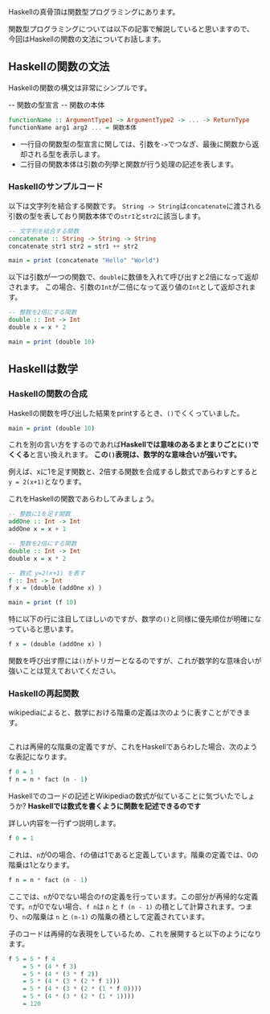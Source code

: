 



Haskellの真骨頂は関数型プログラミングにあります。

関数型プログラミングについては以下の記事で解説していると思いますので、
今回はHaskellの関数の文法についてお話します。



## Haskellの関数の文法

Haskellの関数の構文は非常にシンプルです。


-- 関数の型宣言
-- 関数の本体
```hs
functionName :: ArgumentType1 -> ArgumentType2 -> ... -> ReturnType
functionName arg1 arg2 ... = 関数本体
```

- 一行目の関数型の型宣言に関しては、引数を`->`でつなぎ、最後に関数から返却される型を表示します。
- 二行目の関数本体は引数の列挙と関数が行う処理の記述を表します。




### Haskellのサンプルコード

以下は文字列を結合する関数です。
`String -> String`は`concatenate`に渡される引数の型を表しており関数本体での`str1`と`str2`に該当します。

```hs
-- 文字列を結合する関数
concatenate :: String -> String -> String
concatenate str1 str2 = str1 ++ str2

main = print (concatenate "Hello" "World") 
```

以下は引数が一つの関数で、`double`に数値を入れて呼び出すと2倍になって返却されます。
この場合、引数の`Int`が二倍になって返り値の`Int`として返却されます。


```hs
-- 整数を2倍にする関数
double :: Int -> Int
double x = x * 2

main = print (double 10) 
```


## Haskellは数学

### Haskellの関数の合成

Haskellの関数を呼び出した結果をprintするとき、`()`でくくっていました。

```hs
main = print (double 10) 
```

これを別の言い方をするのであれば**Haskellでは意味のあるまとまりごとに`()`でくくる**と言い換えれます。
**この`()`表現は、数学的な意味合いが強いです。**

例えば、xに1を足す関数と、2倍する関数を合成するし数式であらわすとすると `y = 2(x+1)`となります。

これをHaskellの関数であらわしてみましょう。


```hs
-- 整数に1を足す関数
addOne :: Int -> Int
addOne x = x + 1

-- 整数を2倍にする関数
double :: Int -> Int
double x = x * 2

-- 数式 y=2(x+1) を表す
f :: Int -> Int
f x = (double (addOne x) )

main = print (f 10)
```

特に以下の行に注目してほしいのですが、数学の`()`と同様に優先順位が明確になっていると思います。

```hs
f x = (double (addOne x) )
```

関数を呼び出す際には`()`がトリガーとなるのですが、これが数学的な意味合いが強いことは覚えておいてください。



### Haskellの再起関数

wikipediaによると、数学における階乗の定義は次のように表すことができます。

<img src="">

これは再帰的な階乗の定義ですが、これをHaskellであらわした場合、次のような表記になります。

```hs
f 0 = 1	
f n = n * fact (n - 1)
```

Haskellでのコードの記述とWikipediaの数式が似ていることに気づいたでしょうか?
**Haskellでは数式を書くように関数を記述できるのです**

詳しい内容を一行ずつ説明します。

```hs
f 0 = 1
```

これは、`n`が0の場合、`f`の値は1であると定義しています。階乗の定義では、0の階乗は1となります。

```hs
f n = n * fact (n - 1)
```

ここでは、`n`が0でない場合の`f`の定義を行っています。この部分が再帰的な定義です。`n`が0でない場合、`f n`は `n` と `f (n - 1)` の積として計算されます。つまり、`n`の階乗は `n` と `(n-1)` の階乗の積として定義されています。

子のコードは再帰的な表現をしているため、これを展開すると以下のようになります。

```hs
f 5 = 5 * f 4
    = 5 * (4 * f 3)
    = 5 * (4 * (3 * f 2))
    = 5 * (4 * (3 * (2 * f 1)))
    = 5 * (4 * (3 * (2 * (1 * f 0))))
    = 5 * (4 * (3 * (2 * (1 * 1))))
    = 120
```



